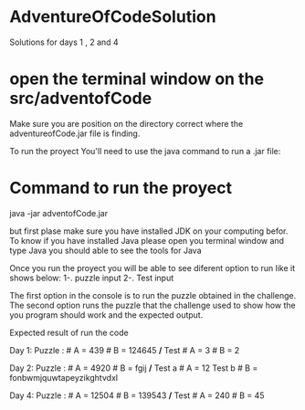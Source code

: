# AdventureOfCodeSolution
Solutions for days 1 , 2 and 4

# open the terminal window on the src/adventofCode
Make sure you are position on the directory correct where the adventureofCode.jar file is finding.

To run the proyect You'll need to use the java command to run a .jar file:
# Command to run the proyect

java -jar adventofCode.jar

but first plase make sure you have installed JDK on your computing befor. 
To know if you have installed Java please open you terminal window and type Java 
you should able to see the tools for Java

Once you run the proyect you will be able to see diferent option to run like it shows below:
  1-. puzzle input
  2-. Test input
  
The first option in the console is to run the puzzle obtained in the challenge.
The second option runs the puzzle that the challenge used to show how the you program should work and the expected output.

Expected result of run the code

Day 1:
    Puzzle : 
      # A = 439 
      # B =  124645
   **/** Test
      # A = 3
      # B = 2

Day 2:
  Puzzle : 
      # A = 4920
      # B = fgij 
    **/** Test a
      # A = 12
    Test b
       # B = fonbwmjquwtapeyzikghtvdxl
     
Day 4:
 Puzzle : 
      # A = 12504
      # B = 139543
    **/** Test
      # A = 240
      # B = 45
       
  

      
